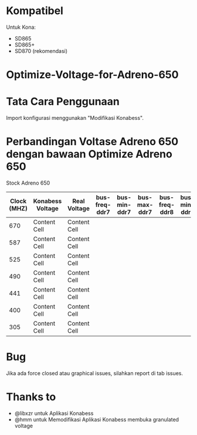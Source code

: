 # Kompatibel
Untuk Kona:
- SD865
- SD865+
- SD870 (rekomendasi)

# Optimize-Voltage-for-Adreno-650

# Tata Cara Penggunaan
Import konfigurasi menggunakan "Modifikasi Konabess".

# Perbandingan Voltase Adreno 650 dengan bawaan Optimize Adreno 650

Stock Adreno 650

| Clock (MHZ)  | Konabess Voltage | Real Voltage | bus-freq-ddr7 | bus-min-ddr7 | bus-max-ddr7 | bus-freq-ddr8 | bus-min-ddr8 | bus-max-ddr8 | acd-level |
| ------------- | ------------- | ------------- | ------------- | ------------- | ------------- | ------------- | ------------- | ------------- | ------------- |
| 670  | Content Cell  | Content Cell  |
| 587  | Content Cell  | Content Cell  |
| 525  | Content Cell  | Content Cell  |
| 490  | Content Cell  | Content Cell  |
| 441  | Content Cell  | Content Cell  |
| 400  | Content Cell  | Content Cell  |
| 305  | Content Cell  | Content Cell  |
# Bug
Jika ada force closed atau graphical issues, silahkan report di tab issues.


# Thanks to
* @libxzr untuk Aplikasi Konabess
* @hmm untuk Memodifikasi Aplikasi Konabess membuka granulated voltage





